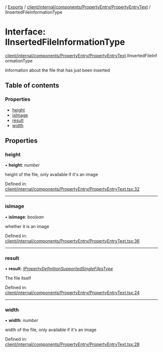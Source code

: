 [](../README.md) / [Exports](../modules.md) / [client/internal/components/PropertyEntry/PropertyEntryText](../modules/client_internal_components_propertyentry_propertyentrytext.md) / IInsertedFileInformationType

# Interface: IInsertedFileInformationType

[client/internal/components/PropertyEntry/PropertyEntryText](../modules/client_internal_components_propertyentry_propertyentrytext.md).IInsertedFileInformationType

Information about the file that has just been inserted

## Table of contents

### Properties

- [height](client_internal_components_propertyentry_propertyentrytext.iinsertedfileinformationtype.md#height)
- [isImage](client_internal_components_propertyentry_propertyentrytext.iinsertedfileinformationtype.md#isimage)
- [result](client_internal_components_propertyentry_propertyentrytext.iinsertedfileinformationtype.md#result)
- [width](client_internal_components_propertyentry_propertyentrytext.iinsertedfileinformationtype.md#width)

## Properties

### height

• **height**: *number*

height of the file, only available if it's an image

Defined in: [client/internal/components/PropertyEntry/PropertyEntryText.tsx:32](https://github.com/onzag/itemize/blob/3efa2a4a/client/internal/components/PropertyEntry/PropertyEntryText.tsx#L32)

___

### isImage

• **isImage**: *boolean*

whether it is an image

Defined in: [client/internal/components/PropertyEntry/PropertyEntryText.tsx:36](https://github.com/onzag/itemize/blob/3efa2a4a/client/internal/components/PropertyEntry/PropertyEntryText.tsx#L36)

___

### result

• **result**: [*IPropertyDefinitionSupportedSingleFilesType*](base_root_module_itemdefinition_propertydefinition_types_files.ipropertydefinitionsupportedsinglefilestype.md)

The file itself

Defined in: [client/internal/components/PropertyEntry/PropertyEntryText.tsx:24](https://github.com/onzag/itemize/blob/3efa2a4a/client/internal/components/PropertyEntry/PropertyEntryText.tsx#L24)

___

### width

• **width**: *number*

width of the file, only available if it's an image

Defined in: [client/internal/components/PropertyEntry/PropertyEntryText.tsx:28](https://github.com/onzag/itemize/blob/3efa2a4a/client/internal/components/PropertyEntry/PropertyEntryText.tsx#L28)
